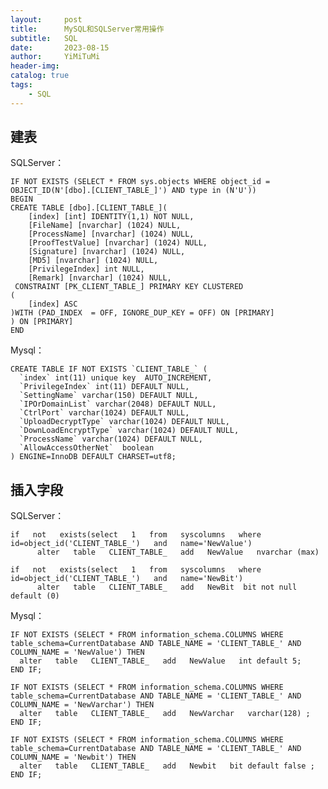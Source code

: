 ```yaml
---
layout:     post
title:      MySQL和SQLServer常用操作
subtitle:   SQL
date:       2023-08-15
author:     YiMiTuMi
header-img: 
catalog: true
tags:
    - SQL
---
```


## 建表

SQLServer：

	IF NOT EXISTS (SELECT * FROM sys.objects WHERE object_id = OBJECT_ID(N'[dbo].[CLIENT_TABLE_]') AND type in (N'U'))
	BEGIN
	CREATE TABLE [dbo].[CLIENT_TABLE_](
		[index] [int] IDENTITY(1,1) NOT NULL,
		[FileName] [nvarchar] (1024) NULL,
		[ProcessName] [nvarchar] (1024) NULL,
		[ProofTestValue] [nvarchar] (1024) NULL,
		[Signature] [nvarchar] (1024) NULL,
		[MD5] [nvarchar] (1024) NULL,
		[PrivilegeIndex] int NULL,
		[Remark] [nvarchar] (1024) NULL,
	 CONSTRAINT [PK_CLIENT_TABLE_] PRIMARY KEY CLUSTERED 
	(
		[index] ASC
	)WITH (PAD_INDEX  = OFF, IGNORE_DUP_KEY = OFF) ON [PRIMARY]
	) ON [PRIMARY]
	END

Mysql：

	CREATE TABLE IF NOT EXISTS `CLIENT_TABLE_` (
	  `index` int(11) unique key  AUTO_INCREMENT,
	  `PrivilegeIndex` int(11) DEFAULT NULL,
	  `SettingName` varchar(150) DEFAULT NULL,
	  `IPOrDomainList` varchar(2048) DEFAULT NULL,
	  `CtrlPort` varchar(1024) DEFAULT NULL,
	  `UploadDecryptType` varchar(1024) DEFAULT NULL,
	  `DownLoadEncryptType` varchar(1024) DEFAULT NULL,
	  `ProcessName` varchar(1024) DEFAULT NULL,
	  `AllowAccessOtherNet`  boolean
	) ENGINE=InnoDB DEFAULT CHARSET=utf8;


## 插入字段

SQLServer：

	if   not   exists(select   1   from   syscolumns   where   id=object_id('CLIENT_TABLE_')   and   name='NewValue')   
	      alter   table   CLIENT_TABLE_   add   NewValue   nvarchar (max)  
	
	if   not   exists(select   1   from   syscolumns   where   id=object_id('CLIENT_TABLE_')   and   name='NewBit')   
	      alter   table   CLIENT_TABLE_   add   NewBit  bit not null default (0)  

Mysql：

	IF NOT EXISTS (SELECT * FROM information_schema.COLUMNS WHERE table_schema=CurrentDatabase AND TABLE_NAME = 'CLIENT_TABLE_' AND COLUMN_NAME = 'NewValue') THEN  
	  alter   table   CLIENT_TABLE_   add   NewValue   int default 5;
	END IF;
	
	IF NOT EXISTS (SELECT * FROM information_schema.COLUMNS WHERE table_schema=CurrentDatabase AND TABLE_NAME = 'CLIENT_TABLE_' AND COLUMN_NAME = 'NewVarchar') THEN  
	  alter   table   CLIENT_TABLE_   add   NewVarchar   varchar(128) ;
	END IF;
	
	IF NOT EXISTS (SELECT * FROM information_schema.COLUMNS WHERE table_schema=CurrentDatabase AND TABLE_NAME = 'CLIENT_TABLE_' AND COLUMN_NAME = 'Newbit') THEN  
	  alter   table   CLIENT_TABLE_   add   Newbit   bit default false ;
	END IF;
  
